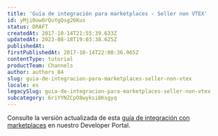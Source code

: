 ```yaml
---
title: 'Guía de integración para marketplaces - Seller non VTEX'
id: yMji0ow0rQuYgQsg26Kus
status: DRAFT
createdAt: 2017-10-14T21:55:39.633Z
updatedAt: 2023-08-18T19:03:38.625Z
publishedAt: 
firstPublishedAt: 2017-10-14T22:00:36.965Z
contentType: tutorial
productTeam: Channels
author: authors_84
slug: guia-de-integracion-para-marketplaces-seller-non-vtex
locale: es
legacySlug: guia-de-integracion-para-marketplaces-seller-non-vtex
subcategory: 6riYYNZCpO8wyksi8Ksgyq
---
```


<div class="alert alert-warning">
Consulte la versión actualizada de esta <a href="https://developers.vtex.com/vtex-rest-api/docs/external-seller-integration-connector">guía de integración con marketplaces</a> en nuestro Developer Portal.
</div> 

